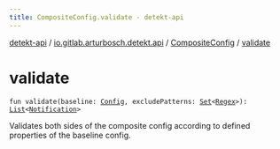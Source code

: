 ```yaml
---
title: CompositeConfig.validate - detekt-api
---
```


[detekt-api](../../index.html) / [io.gitlab.arturbosch.detekt.api](../index.html) / [CompositeConfig](index.html) / [validate](./validate.html)

# validate

`fun validate(baseline: `[`Config`](../-config/index.html)`, excludePatterns: `[`Set`](https://kotlinlang.org/api/latest/jvm/stdlib/kotlin.collections/-set/index.html)`<`[`Regex`](https://kotlinlang.org/api/latest/jvm/stdlib/kotlin.text/-regex/index.html)`>): `[`List`](https://kotlinlang.org/api/latest/jvm/stdlib/kotlin.collections/-list/index.html)`<`[`Notification`](../-notification/index.html)`>`

Validates both sides of the composite config according to defined properties of the baseline config.

